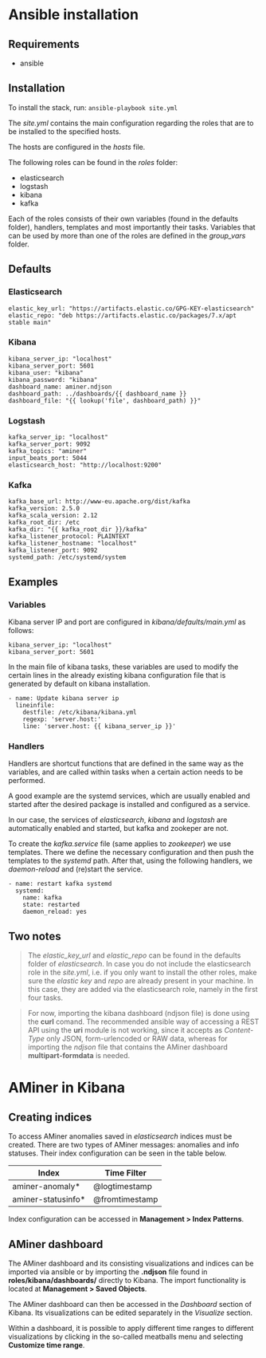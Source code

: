 # Ansible installation

## Requirements
- ansible

## Installation

To install the stack, run: ``ansible-playbook site.yml``

The *site.yml* contains the main configuration regarding the roles that are to be installed to the specified hosts.

The hosts are configured in the *hosts* file.

The following roles can be found in the *roles* folder:
- elasticsearch
- logstash
- kibana
- kafka

Each of the roles consists of their own variables (found in the defaults folder), handlers, templates and most importantly their tasks.
Variables that can be used by more than one of the roles are defined in the *group_vars* folder.

## Defaults

### Elasticsearch
```
elastic_key_url: "https://artifacts.elastic.co/GPG-KEY-elasticsearch"
elastic_repo: "deb https://artifacts.elastic.co/packages/7.x/apt stable main"
```

### Kibana
```
kibana_server_ip: "localhost"
kibana_server_port: 5601
kibana_user: "kibana"
kibana_password: "kibana"
dashboard_name: aminer.ndjson
dashboard_path: ../dashboards/{{ dashboard_name }}
dashboard_file: "{{ lookup('file', dashboard_path) }}"
```

### Logstash
```
kafka_server_ip: "localhost"
kafka_server_port: 9092
kafka_topics: "aminer" 
input_beats_port: 5044
elasticsearch_host: "http://localhost:9200"
```

### Kafka
```
kafka_base_url: http://www-eu.apache.org/dist/kafka
kafka_version: 2.5.0
kafka_scala_version: 2.12
kafka_root_dir: /etc
kafka_dir: "{{ kafka_root_dir }}/kafka"
kafka_listener_protocol: PLAINTEXT
kafka_listener_hostname: "localhost"
kafka_listener_port: 9092
systemd_path: /etc/systemd/system
```

## Examples

### Variables

Kibana server IP and port are configured in *kibana/defaults/main.yml* as follows:

```
kibana_server_ip: "localhost"
kibana_server_port: 5601
```

In the main file of kibana tasks, these variables are used to modify the certain lines in the already existing kibana configuration file that is generated by default on kibana installation.

```
- name: Update kibana server ip
  lineinfile:
    destfile: /etc/kibana/kibana.yml
    regexp: 'server.host:'
    line: 'server.host: {{ kibana_server_ip }}'
```

### Handlers

Handlers are shortcut functions that are defined in the same way as the variables, and are called within tasks when a certain action needs to be performed.

A good example are the systemd services, which are usually enabled and started after the desired package is installed and configured as a service.

In our case, the services of _elasticsearch_, _kibana_ and _logstash_ are automatically enabled and started, but kafka and zookeper are not.

To create the *kafka.service* file (same applies to *zookeeper*) we use templates. There we define the necessary configuration and then push the templates to the _systemd_ path. After that, using the following handlers, we _daemon-reload_ and (re)start the service.

```
- name: restart kafka systemd
  systemd:
    name: kafka
    state: restarted
    daemon_reload: yes
```


## Two notes
 
> The _elastic_key_url_ and _elastic_repo_ can be found in the defaults folder of _elasticsearch_. In case you do not include the elasticsearch role in the *site.yml*, i.e. if you only want to install the other roles, make sure the _elastic key_ and _repo_ are already present in your machine. In this case, they are added via the elasticsearch role, namely in the first four tasks.

> For now, importing the kibana dashboard (ndjson file) is done using the **curl** comand. The recommended ansible way of accessing a REST API using the **uri** module is not working, since it accepts as *Content-Type* only JSON, form-urlencoded or RAW data, whereas for importing the *ndjson* file that contains the AMiner dashboard **multipart-formdata** is needed.


# AMiner in Kibana

## Creating indices

To access AMiner anomalies saved in *elasticsearch* indices must be created. There are two types of AMiner messages: anomalies and info statuses. Their index configuration can be seen in the table below.

| Index  | Time Filter |
| ------------- | ------------- |
| aminer-anomaly*  | @logtimestamp  |
| aminer-statusinfo*  | @fromtimestamp  |

Index configuration can be accessed in **Management > Index Patterns**.

## AMiner dashboard

The AMiner dashboard and its consisting visualizations and indices can be imported via ansible or by importing the **.ndjson** file found in **roles/kibana/dashboards/** directly to Kibana. The import functionality is located at **Management > Saved Objects**.

The AMiner dashboard can then be accessed in the *Dashboard* section of Kibana. Its visualizations can be edited separately in the *Visualize* section.

Within a dashboard, it is possible to apply different time ranges to different visualizations by clicking in the so-called meatballs menu and selecting **Customize time range**.

